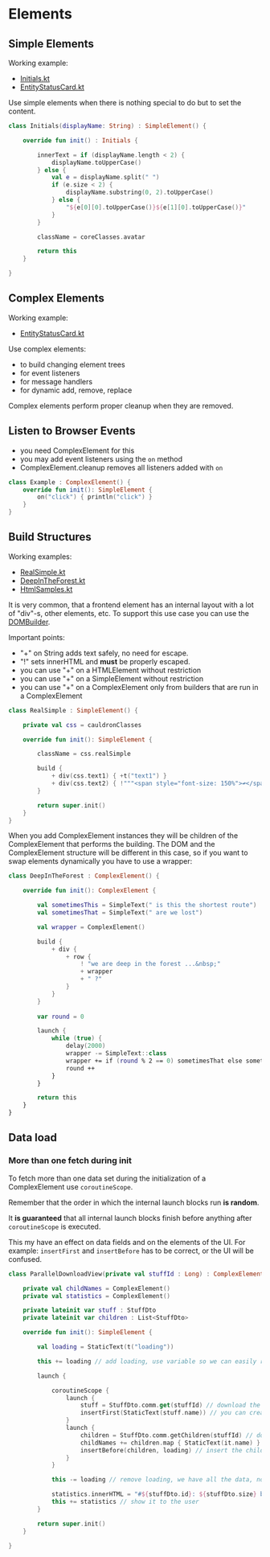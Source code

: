 # Elements

## Simple Elements

Working example:
- [Initials.kt](../../../src/jsMain/kotlin/zakadabar/stack/frontend/builtin/util/Initials.kt)
- [EntityStatusCard.kt](../../../src/jsMain/kotlin/zakadabar/stack/frontend/builtin/util/EntityStatusCard.kt)

Use simple elements when there is nothing special to do but to set the content.

```kotlin
class Initials(displayName: String) : SimpleElement() {

    override fun init() : Initials {

        innerText = if (displayName.length < 2) {
            displayName.toUpperCase()
        } else {
            val e = displayName.split(" ")
            if (e.size < 2) {
                displayName.substring(0, 2).toUpperCase()
            } else {
                "${e[0][0].toUpperCase()}${e[1][0].toUpperCase()}"
            }
        }

        className = coreClasses.avatar

        return this
    }

}
```

## Complex Elements

Working example:
- [EntityStatusCard.kt](../../../src/jsMain/kotlin/zakadabar/stack/frontend/builtin/util/EntityStatusCard.kt)

Use complex elements: 

* to build changing element trees
* for event listeners
* for message handlers
* for dynamic add, remove, replace

Complex elements perform proper cleanup when they are removed.

## Listen to Browser Events

* you need ComplexElement for this
* you may add event listeners using the `on` method
* ComplexElement.cleanup removes all listeners added with `on`

```kotlin
class Example : ComplexElement() {
    override fun init(): SimpleElement {
        on("click") { println("click") }
    }
}
```

## Build Structures

Working examples:
- [RealSimple.kt](https://github.com/spxbhuhb/zakadabar-samples/blob/master/01-beginner/witches-brew/src/jsMain/kotlin/zakadabar/samples/wichesbrew/frontend/RealSimple.kt)
- [DeepInTheForest.kt](https://github.com/spxbhuhb/zakadabar-samples/blob/master/01-beginner/witches-brew/src/jsMain/kotlin/zakadabar/samples/wichesbrew/frontend/DeepInTheForest.kt)
- [HtmlSamples.kt](https://github.com/spxbhuhb/zakadabar-samples/blob/master/01-beginner/5-ways-to-html/src/jsMain/kotlin/zakadabar/samples/waystohtml/frontend/HtmlSamples.kt)

It is very common, that a frontend element has an internal layout with a lot of "div"-s, other elements, etc.
To support this use case you can use the [DOMBuilder](../../../src/jsMain/kotlin/zakadabar/stack/frontend/elements/DOMBuilder.kt).

Important points:

* "+" on String adds text safely, no need for escape.
* "!" sets innerHTML and **must** be properly escaped.
* you can use "+" on a HTMLElement without restriction
* you can use "+" on a SimpleElement without restriction
* you can use "+" on a ComplexElement only from builders that are run in a ComplexElement

```kotlin
class RealSimple : SimpleElement() {

    private val css = cauldronClasses

    override fun init(): SimpleElement {

        className = css.realSimple

        build {
            + div(css.text1) { +t("text1") }
            + div(css.text2) { !"""<span style="font-size: 150%">↫</span> ${t("text2")}""" }
        }

        return super.init()
    }
}
```

When you add ComplexElement instances they will be children of the ComplexElement that performs the building.
The DOM and the ComplexElement structure will be different in this case, so if you want to swap elements dynamically
you have to use a wrapper:

```kotlin
class DeepInTheForest : ComplexElement() {

    override fun init(): ComplexElement {

        val sometimesThis = SimpleText(" is this the shortest route")
        val sometimesThat = SimpleText(" are we lost")

        val wrapper = ComplexElement()

        build {
            + div {
                + row {
                    ! "we are deep in the forest ...&nbsp;"
                    + wrapper
                    + " ?"
                }
            }
        }
    
        var round = 0

        launch {
            while (true) {
                delay(2000)
                wrapper -= SimpleText::class
                wrapper += if (round % 2 == 0) sometimesThat else sometimesThis
                round ++
            }
        }

        return this
    }
}
```

## Data load

### More than one fetch during init

To fetch more than one data set during the initialization of a ComplexElement
use `coroutineScope`.

Remember that the order in which the internal launch blocks run **is random**.

It **is guaranteed** that all internal launch blocks finish before anything after
`coroutineScope` is executed.

This my have an effect on data fields and on the elements of the UI. For example:
`insertFirst` and `insertBefore` has to be correct, or the UI will be confused.
 
```kotlin
class ParallelDownloadView(private val stuffId : Long) : ComplexElement() { 

    private val childNames = ComplexElement()
    private val statistics = ComplexElement()

    private lateinit var stuff : StuffDto
    private lateinit var children : List<StuffDto>

    override fun init(): SimpleElement {

        val loading = StaticText(t("loading"))

        this += loading // add loading, use variable so we can easily remove it later

        launch {        

            coroutineScope {
                launch {
                    stuff = StuffDto.comm.get(stuffId) // download the data from the server
                    insertFirst(StaticText(stuff.name)) // you can create elements on the fly if you don't want to access them easily later
                }
                launch {
                    children = StuffDto.comm.getChildren(stuffId) // download the children of stuff
                    childNames += children.map { StaticText(it.name) } // add a StaticText for each children with the name as content
                    insertBefore(children, loading) // insert the children before loading
                }
            }

            this -= loading // remove loading, we have all the data, no need for it any more

            statistics.innerHTML = "#${stuffDto.id}: ${stuffDto.size} bytes, ${children.size} children" // set statistics
            this += statistics // show it to the user
        }

        return super.init()
    }

}
```